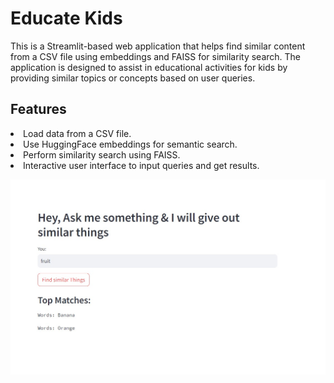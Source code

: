 # Educate Kids
This is a Streamlit-based web application that helps find similar content from a CSV file using embeddings and FAISS for similarity search. The application is designed to assist in educational activities for kids by providing similar topics or concepts based on user queries.

## Features
<li>Load data from a CSV file.</li>
<li>Use HuggingFace embeddings for semantic search.</li>
<li>Perform similarity search using FAISS.</li>
<li>Interactive user interface to input queries and get results.</li>

![alt text](image.png)